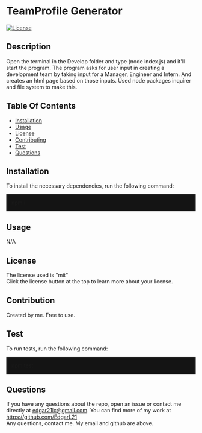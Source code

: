 
  <h1>TeamProfile Generator</h1>

  [![License](https://img.shields.io/badge/License-MIT-yellow.svg)](https://opensource.org/licenses/mit)
  

  ## Description
  Open the terminal in the Develop folder and type (node index.js) and it'll start the program. The program asks for user input in creating a development team by taking input for a Manager, Engineer and Intern. And creates an html page based on those inputs. Used node packages inquirer and file system to make this.

  ## Table Of Contents
  * [Installation](#installation)
  * [Usage](#usage)
  * [License](#license)
  * [Contributing](#contribution)
  * [Test](#test)
  * [Questions](#questions)

  ## Installation
  To install the necessary dependencies, run the following command:
  <p style="background-color:rgb(20, 20, 20); padding:1em">
  npm i
  </p>

  ## Usage
  N/A

  ## License
  The license used is "mit"<br>
  Click the license button at the top to learn more about your license. 
  <br>

  ## Contribution
  Created by me. Free to use. 

  ## Test
  To run tests, run the following command:
  <p style="background-color:rgb(20, 20, 20); padding:1em">
  npm test
  </p>

  ## Questions
  If you have any questions about the repo, open an issue or contact me directly at edgar21lc@gmail.com. You can find more of my work at https://github.com/EdgarL21
  <br>
  Any questions, contact me. My email and github are above.

  